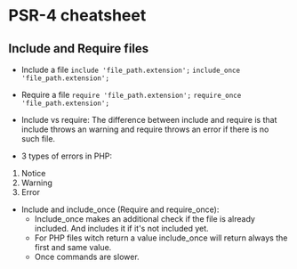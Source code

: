 # PSR-4 cheatsheet

## Include and Require files

* Include a file
`include 'file_path.extension';`
`include_once 'file_path.extension';`

* Require a file
`require 'file_path.extension';`
`require_once 'file_path.extension';`

* Include vs require:
The difference between include and require is that include throws an warning and require throws an error if there is no such file.

* 3 types of errors in PHP:
1. Notice
2. Warning
3. Error

* Include and include_once (Require and require_once):
	* Include_once makes an additional check if the file is already included. And includes it if it's not included yet.
	* For PHP files witch return a value include_once will return always the first and same value. 
	* Once commands are slower.

## 
